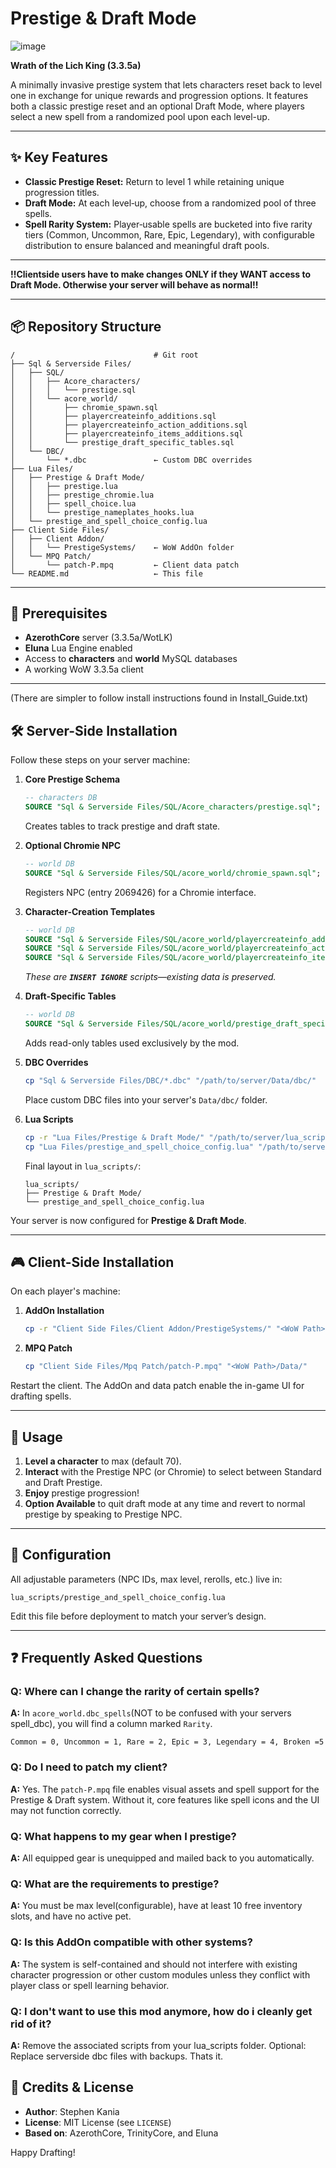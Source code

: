 # Prestige & Draft Mode
![image](https://github.com/user-attachments/assets/c5a5d4a3-56b7-4887-8eed-2a2e8da7e07f)

**Wrath of the Lich King (3.3.5a)**

A minimally invasive prestige system that lets characters reset back to level one in exchange for unique rewards and progression options. It features both a classic prestige reset and an optional Draft Mode, where players select a new spell from a randomized pool upon each level-up. 

---

## ✨ Key Features

* **Classic Prestige Reset:** Return to level 1 while retaining unique progression titles.
* **Draft Mode:** At each level‑up, choose from a randomized pool of three spells.
* **Spell Rarity System:** Player‑usable spells are bucketed into five rarity tiers (Common, Uncommon, Rare, Epic, Legendary), with configurable distribution to ensure balanced and meaningful draft pools.

---

**!!Clientside users have to make changes ONLY if they WANT access to Draft Mode. Otherwise your server will behave as normal!!**

---

## 📦 Repository Structure

```
/                               # Git root
├── Sql & Serverside Files/
│   ├── SQL/
│   │   ├── Acore_characters/
│   │   │   └── prestige.sql
│   │   └── acore_world/
│   │       ├── chromie_spawn.sql
│   │       ├── playercreateinfo_additions.sql
│   │       ├── playercreateinfo_action_additions.sql
│   │       ├── playercreateinfo_items_additions.sql
│   │       └── prestige_draft_specific_tables.sql
│   └── DBC/
│       └── *.dbc               ← Custom DBC overrides
├── Lua Files/
│   ├── Prestige & Draft Mode/
│   │   ├── prestige.lua
│   │   ├── prestige_chromie.lua
│   │   ├── spell_choice.lua
│   │   └── prestige_nameplates_hooks.lua
│   └── prestige_and_spell_choice_config.lua
├── Client Side Files/
│   ├── Client Addon/
│   │   └── PrestigeSystems/    ← WoW AddOn folder
│   └── MPQ Patch/
│       └── patch-P.mpq         ← Client data patch
└── README.md                   ← This file
```

---

## 🔧 Prerequisites

* **AzerothCore** server (3.3.5a/WotLK)
* **Eluna** Lua Engine enabled
* Access to **characters** and **world** MySQL databases
* A working WoW 3.3.5a client

---
(There are simpler to follow install instructions found in Install_Guide.txt)
## 🛠️ Server-Side Installation

Follow these steps on your server machine:

1. **Core Prestige Schema**

   ```sql
   -- characters DB
   SOURCE "Sql & Serverside Files/SQL/Acore_characters/prestige.sql";
   ```

   Creates tables to track prestige and draft state.

2. **Optional Chromie NPC**

   ```sql
   -- world DB
   SOURCE "Sql & Serverside Files/SQL/acore_world/chromie_spawn.sql";
   ```

   Registers NPC (entry 2069426) for a Chromie interface.

3. **Character-Creation Templates**

   ```sql
   -- world DB
   SOURCE "Sql & Serverside Files/SQL/acore_world/playercreateinfo_additions.sql";
   SOURCE "Sql & Serverside Files/SQL/acore_world/playercreateinfo_action_additions.sql";
   SOURCE "Sql & Serverside Files/SQL/acore_world/playercreateinfo_items_additions.sql";
   ```

   *These are **`INSERT IGNORE`** scripts—existing data is preserved.*

4. **Draft-Specific Tables**

   ```sql
   -- world DB
   SOURCE "Sql & Serverside Files/SQL/acore_world/prestige_draft_specific_tables.sql";
   ```

   Adds read-only tables used exclusively by the mod.

5. **DBC Overrides**

   ```bash
   cp "Sql & Serverside Files/DBC/*.dbc" "/path/to/server/Data/dbc/"
   ```

   Place custom DBC files into your server's `Data/dbc/` folder.

6. **Lua Scripts**

   ```bash
   cp -r "Lua Files/Prestige & Draft Mode/" "/path/to/server/lua_scripts/"
   cp "Lua Files/prestige_and_spell_choice_config.lua" "/path/to/server/lua_scripts/"
   ```

   Final layout in `lua_scripts/`:

   ```
   lua_scripts/
   ├── Prestige & Draft Mode/
   └── prestige_and_spell_choice_config.lua
   ```

Your server is now configured for **Prestige & Draft Mode**.

---

## 🎮 Client-Side Installation

On each player's machine:

1. **AddOn Installation**

   ```bash
   cp -r "Client Side Files/Client Addon/PrestigeSystems/" "<WoW Path>/Interface/AddOns/"
   ```

2. **MPQ Patch**

   ```bash
   cp "Client Side Files/Mpq Patch/patch-P.mpq" "<WoW Path>/Data/"
   ```

Restart the client. The AddOn and data patch enable the in-game UI for drafting spells.

---

## 🚀 Usage

1. **Level a character** to max (default 70).
2. **Interact** with the Prestige NPC (or Chromie) to select between Standard and Draft Prestige.
3. **Enjoy** prestige progression!
4. **Option Available** to quit draft mode at any time and revert to normal prestige by speaking to Prestige NPC.
---

## 📜 Configuration

All adjustable parameters (NPC IDs, max level, rerolls, etc.) live in:

```
lua_scripts/prestige_and_spell_choice_config.lua
```

Edit this file before deployment to match your server’s design.

---
## ❓ Frequently Asked Questions

### Q: Where can I change the rarity of certain spells?

**A:** In  `acore_world.dbc_spells`(NOT to be confused with your servers spell_dbc), you will find a column marked `Rarity`. 

`Common = 0, Uncommon = 1, Rare = 2, Epic = 3, Legendary = 4, Broken =5`

### Q: Do I need to patch my client?

**A:** Yes. The `patch-P.mpq` file enables visual assets and spell support for the Prestige & Draft system. Without it, core features like spell icons and the UI may not function correctly.

### Q: What happens to my gear when I prestige?

**A:** All equipped gear is unequipped and mailed back to you automatically.

### Q: What are the requirements to prestige?

**A:** You must be max level(configurable), have at least 10 free inventory slots, and have no active pet.

### Q: Is this AddOn compatible with other systems?

**A:** The system is self-contained and should not interfere with existing character progression or other custom modules unless they conflict with player class or spell learning behavior.

### Q: I don't want to use this mod anymore, how do i cleanly get rid of it?

**A:** Remove the associated scripts from your lua_scripts folder. Optional: Replace serverside dbc files with backups. Thats it.

## 🙏 Credits & License

* **Author**: Stephen Kania
* **License**: MIT License (see `LICENSE`)
* **Based on**: AzerothCore, TrinityCore, and Eluna

Happy Drafting!
